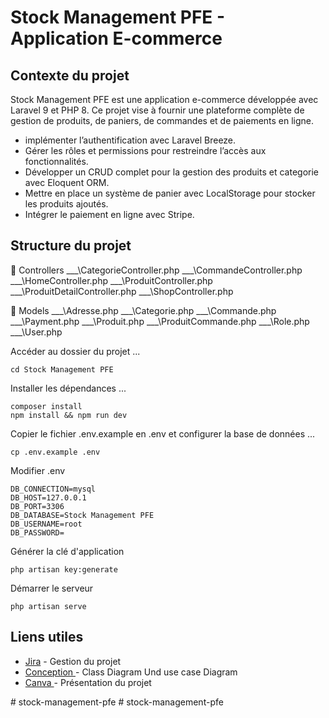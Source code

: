 # Stock Management PFE - Application E-commerce
## Contexte du projet


Stock Management PFE est une application e-commerce développée avec Laravel 9 et PHP 8. Ce projet vise à fournir une plateforme complète de gestion de produits, de paniers, de commandes et de paiements en ligne.

-  implémenter l’authentification avec Laravel  Breeze.
- Gérer les rôles et permissions pour restreindre l’accès aux fonctionnalités.
-  Développer un CRUD complet pour la gestion des produits et categorie avec Eloquent ORM.
-  Mettre en place un système de panier avec LocalStorage pour stocker les produits ajoutés.
- Intégrer le paiement en ligne avec Stripe.

## Structure du projet 

📂 Controllers
___\CategorieController.php
___\CommandeController.php
___\HomeController.php
___\ProduitController.php
___\ProduitDetailController.php
___\ShopController.php

📂 Models
___\Adresse.php
___\Categorie.php
___\Commande.php
___\Payment.php
___\Produit.php
___\ProduitCommande.php
___\Role.php
___\User.php




Accéder au dossier du projet ...

```
cd Stock Management PFE
```
Installer les dépendances  ...

```
composer install
npm install && npm run dev
```
Copier le fichier .env.example en .env et configurer la base de données  ...

```
cp .env.example .env
```
Modifier .env

```
DB_CONNECTION=mysql
DB_HOST=127.0.0.1
DB_PORT=3306
DB_DATABASE=Stock Management PFE
DB_USERNAME=root
DB_PASSWORD=
```
Générer la clé d'application

```
php artisan key:generate
```
Démarrer le serveur

```
php artisan serve
```
##  Liens utiles


- [Jira](https://kardachezakaria.atlassian.net/jira/software/projects/SHP/boards/26?sprints=29&atlOrigin=eyJpIjoiMjgyMTgzZDJiYjM3NGEzMzhlNDE0MDVmMjZlMDZhOGQiLCJwIjoiaiJ9) -  Gestion du projet
- [Conception ](https://lucid.app/lucidchart/278a0396-86ef-456c-88b0-1cdb09e7d6a2/edit?viewport_loc=-2880%2C-762%2C3907%2C1747%2CHWEp-vi-RSFO&invitationId=inv_ea692ce1-6cfe-4081-a998-36933885102b) -  Class Diagram Und use case Diagram
- [Canva ](https://www.canva.com/design/DAGgAimLSB8/xr7Y4CYOBrxP56-yWwmdNw/edit?utm_content=DAGgAimLSB8&utm_campaign=designshare&utm_medium=link2&utm_source=sharebutton) -  Présentation du projet




#   s t o c k - m a n a g e m e n t - p f e 
 
 #   s t o c k - m a n a g e m e n t - p f e 
 
 
